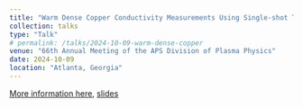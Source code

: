 ```yaml
---
title: "Warm Dense Copper Conductivity Measurements Using Single-shot THz Spectroscopy"
collection: talks
type: "Talk"
# permalink: /talks/2024-10-09-warm-dense-copper
venue: "66th Annual Meeting of the APS Division of Plasma Physics"
date: 2024-10-09
location: "Atlanta, Georgia"
---
```


[More information here](https://meetings.aps.org/Meeting/DPP24/Session/NO09.7),
[slides](/files/slides1.pdf)
